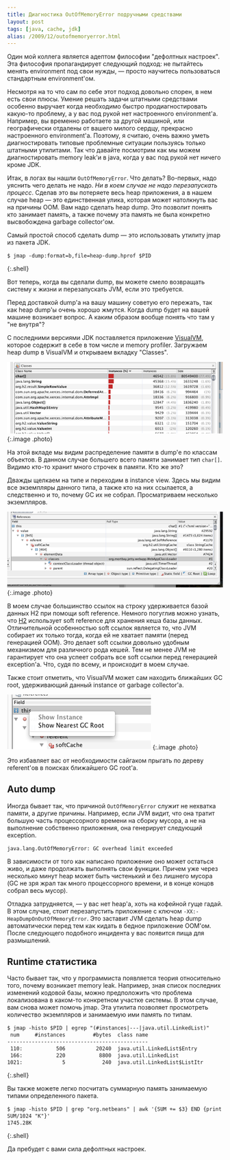 ```yaml
---
title: Диагностика OutOfMemoryError подручными средствами
layout: post
tags: [java, cache, jdk]
alias: /2009/12/outofmemoryerror.html
---
```

Один мой коллега является адептом философии "дефолтных настроек". Эта философия пропагандирует следующий подход: не пытайтесь менять environment под свои нужды, — просто научитесь пользоваться стандартным environment'ом.

Несмотря на то что сам по себе этот подход довольно спорен, в нем есть свои плюсы. Умение решать задачи штатными средствами особенно выручает когда необходимо быстро продиагностировать какую-то проблему, а у вас под рукой нет настроенного environment'а. Например, вы временно работаете за другой машиной, или географически отдалены от вашего милого сердцу, прекрасно настроенного environment'а. Поэтому, я считаю, очень важно уметь диагностировать типовые проблемные ситуации пользуясь только штатными утилитами. Так что давайте посмотрим как мы можем диагностировать memory leak'и в java, когда у вас под рукой нет ничего кроме JDK.

Итак, в логах вы нашли `OutOfMemoryError`. Что делать? Во-первых, надо уяснить чего делать не надо. _Ни в коем случае не надо перезапускать процесс_. Сделав это вы потеряете весь heap приложения, а в нашем случае heap — это единственная улика, которая может натолкнуть вас на причины OOM. Вам надо сделать heap dump. Это позволит понять кто занимает память, а также почему эта память не была конкретно высвобождена garbage collector'ом.

Самый простой способ сделать dump — это использовать утилиту jmap из пакета JDK.

	$ jmap -dump:format=b,file=heap-dump.hprof $PID
{:.shell}
	
Вот теперь, когда вы сделали dump, вы можете смело возвращать систему к жизни и перезапускать JVM, если это требуется.

Перед доставкой dump'а на вашу машину советую его пережать, так как heap dump'ы очень хорошо жмутся. Когда dump будет на вашей машине возникает вопрос. А каким образом вообще понять что там у "не внутря"?

С последними версиями JDK поставляется приложение [VisualVM][ref-visualvm], которое содержит в себе в том числе и memory profiler. Загружаем heap dump в VisualVM и открываем вкладку "Classes".

![Распределение памяти по классам](/images/out-of-memory-error/fig1.png)
{:.image .photo}

На этой вкладе мы видим распределение памяти в dump'е по классам объектов. В данном случае большего всего памяти занимает тип `char[]`. Видимо кто-то хранит много строчек в памяти. Кто же это?

Дважды щелкаем на типе и переходим в instance view. Здесь мы видим все экземпляры данного типа, а также кто на них ссылается, а следственно и то, почему GC их не собрал. Просматриваем несколько экземпляров.

![Путь к GC-root'ам](/images/out-of-memory-error/fig2.png)
{:.image .photo}

В моем случае большинство ссылок на строку удерживается базой данных H2 при помощи soft reference. Немного погуглив можно узнать, что [H2][ref-h2] использует soft reference для хранения кеша базы данных. Отличительной особенностью soft ссылок является то, что JVM собирает их только тогда, когда ей не хватает памяти (перед генерацией OOM). Это делает soft ссылки довольно удобным механизмом для различного рода кешей. Тем не менее JVM не гарантирует что она успеет собрать все soft ссылки перед генерацией exception'а. Что, судя по всему, и происходит в моем случае.

Также стоит отметить, что VisualVM может сам находить ближайших GC root, удерживающий данный instance от garbage collector'а.

![Show Nearest GC root](/images/out-of-memory-error/fig3.png)
{:.image .photo}

Это избавляет вас от необходимости сайгаком прыгать по дереву referent'ов в поисках ближайшего GC root'а.

## Auto dump

Иногда бывает так, что причиной `OutOfMemoryError` служит не нехватка памяти, а другие причины. Например, если JVM видит, что она тратит большую часть процессорного времени на сборку мусора, а не на выполнение собственно приложения, она генерирует следующий exception.

	java.lang.OutOfMemoryError: GC overhead limit exceeded
	
В зависимости от того как написано приложение оно может остаться живо, и даже продолжать выполнять свои функции. Причем уже через несколько минут heap может быть чистенький и без лишнего мусора (GC не зря жрал так много процессорного времени, и в конце концов собрал весь мусор).

Отладка затрудняется, — у вас нет heap'а, хоть на кофейной гуще гадай. В этом случае, стоит перезапустить приложение с ключом `-XX:-HeapDumpOnOutOfMemoryError`. Это заставит JVM сделать heap dump автоматически перед тем как кидать в бедное приложение OOM'ом. После следующего подобного инцидента у вас появится пища для размышлений.

## Runtime статистика

Часто бывает так, что у программиста появляется теория относительно того, почему возникает memory leak. Например, зная список последних изменений кодовой базы, можно предположить что проблема локализована в каком-то конкретном участке системы. В этом случае, вам снова может помочь jmap. Эта утилита позволяет просмотреть количество экземпляров и занимаемую ими память по типам.

	$ jmap -histo $PID | egrep "(#instances|---|java.util.LinkedList)"
	 num     #instances         #bytes  class name
	----------------------------------------------
	 110:           506          20240  java.util.LinkedList$Entry
	 166:           220           8800  java.util.LinkedList
	1021:             5            240  java.util.LinkedList$ListItr
{:.shell}
	
Вы также можете легко посчитать суммарную память занимаемую типами определенного пакета.

	$ jmap -histo $PID | grep "org.netbeans" | awk '{SUM += $3} END {print SUM/1024 "K"}'
	1745.28K
{:.shell}
	
Да пребудет с вами сила дефолтных настроек.

[ref-visualvm]: https://visualvm.dev.java.net/
[ref-h2]: http://www.h2database.com/html/main.html